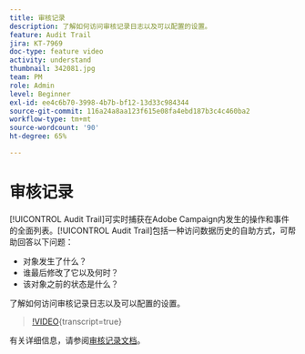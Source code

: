 ```yaml
---
title: 审核记录
description: 了解如何访问审核记录日志以及可以配置的设置。
feature: Audit Trail
jira: KT-7969
doc-type: feature video
activity: understand
thumbnail: 342081.jpg
team: PM
role: Admin
level: Beginner
exl-id: ee4c6b70-3998-4b7b-bf12-13d33c984344
source-git-commit: 116a24a8aa123f615e08fa4ebd187b3c4c460ba2
workflow-type: tm+mt
source-wordcount: '90'
ht-degree: 65%

---
```


# 审核记录

[!UICONTROL Audit Trail]可实时捕获在Adobe Campaign内发生的操作和事件的全面列表。[!UICONTROL Audit Trail]包括一种访问数据历史的自助方式，可帮助回答以下问题：

* 对象发生了什么？
* 谁最后修改了它以及何时？
* 该对象之前的状态是什么？

了解如何访问审核记录日志以及可以配置的设置。

>[!VIDEO](https://video.tv.adobe.com/v/342081?quality=12&learn=on){transcript=true}

有关详细信息，请参阅[审核记录文档](https://experienceleague.adobe.com/docs/campaign-classic/using/monitoring-campaign-classic/production-procedures/audit-trail.html?lang=zh-Hans)。

